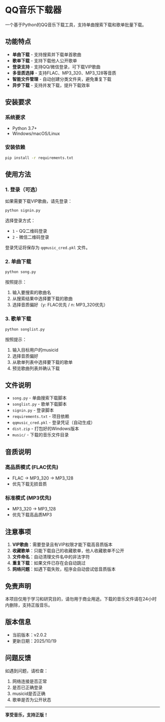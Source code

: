 # QQ音乐下载器

一个基于Python的QQ音乐下载工具，支持单曲搜索下载和歌单批量下载。

## 功能特点

- **单曲下载** - 支持搜索并下载单首歌曲
- **歌单下载** - 支持下载他人公开歌单
- **登录支持** - 支持QQ/微信登录，可下载VIP歌曲
- **多音质选择** - 支持FLAC、MP3_320、MP3_128等音质
- **智能文件管理** - 自动创建分类文件夹，避免重复下载
- **异步下载** - 支持并发下载，提升下载效率

## 安装要求

### 系统要求
- Python 3.7+
- Windows/macOS/Linux

### 安装依赖
```bash
pip install -r requirements.txt
```

## 使用方法

### 1. 登录（可选）
如果需要下载VIP歌曲，请先登录：
```bash
python signin.py
```
选择登录方式：
- `1` - QQ二维码登录
- `2` - 微信二维码登录

登录凭证将保存为 `qqmusic_cred.pkl` 文件。

### 2. 单曲下载
```bash
python song.py
```
按照提示：
1. 输入要搜索的歌曲名
2. 从搜索结果中选择要下载的歌曲
3. 选择音质偏好（y: FLAC优先 / n: MP3_320优先）

### 3. 歌单下载
```bash
python songlist.py
```
按照提示：
1. 输入目标用户的musicid
2. 选择音质偏好
3. 从歌单列表中选择要下载的歌单
4. 预览歌曲列表并确认下载

## 文件说明

- `song.py` - 单曲搜索下载脚本
- `songlist.py` - 歌单下载脚本
- `signin.py` - 登录脚本
- `requirements.txt` - 项目依赖
- `qqmusic_cred.pkl` - 登录凭证（自动生成）
- `dist.zip` - 打包好的Windows版本
- `music/` - 下载的音乐文件目录

## 音质说明

### 高品质模式 (FLAC优先)
- FLAC → MP3_320 → MP3_128
- 优先下载无损音质

### 标准模式 (MP3优先)
- MP3_320 → MP3_128
- 优先下载高品质MP3

## 注意事项

1. **VIP歌曲**：需要登录且有VIP权限才能下载高音质版本
2. **收藏歌单**：只能下载自己的收藏歌单，他人收藏歌单不公开
3. **文件命名**：自动清理文件名中的非法字符
4. **重复下载**：如果文件已存在会自动跳过
5. **网络问题**：如遇下载失败，程序会自动尝试低音质版本

## 免责声明

本项目仅用于学习和研究目的，请勿用于商业用途。下载的音乐文件请在24小时内删除，支持正版音乐。

## 版本信息

- 当前版本：v2.0.2
- 更新日期：2025/10/19

## 问题反馈

如遇到问题，请检查：
1. 网络连接是否正常
2. 是否已正确登录
3. musicid是否正确
4. 歌单是否为公开状态

---

**享受音乐，支持正版！**